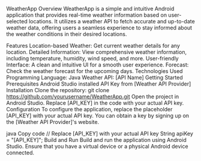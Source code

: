 WeatherApp
Overview
WeatherApp is a simple and intuitive Android application that provides real-time weather information based on user-selected locations. It utilizes a weather API to fetch accurate and up-to-date weather data, offering users a seamless experience to stay informed about the weather conditions in their desired locations.

Features
Location-based Weather: Get current weather details for any location.
Detailed Information: View comprehensive weather information, including temperature, humidity, wind speed, and more.
User-friendly Interface: A clean and intuitive UI for a smooth user experience.
Forecast: Check the weather forecast for the upcoming days.
Technologies Used
Programming Language: Java
Weather API: [API Name]
Getting Started
Prerequisites
Android Studio installed
API Key from [Weather API Provider]
Installation
Clone the repository: git clone https://github.com/yourusername/WeatherApp.git
Open the project in Android Studio.
Replace [API_KEY] in the code with your actual API key.
Configuration
To configure the application, replace the placeholder [API_KEY] with your actual API key. You can obtain a key by signing up on the [Weather API Provider]'s website.

java
Copy code
// Replace [API_KEY] with your actual API key
String apiKey = "[API_KEY]";
Build and Run
Build and run the application using Android Studio. Ensure that you have a virtual device or a physical Android device connected.
